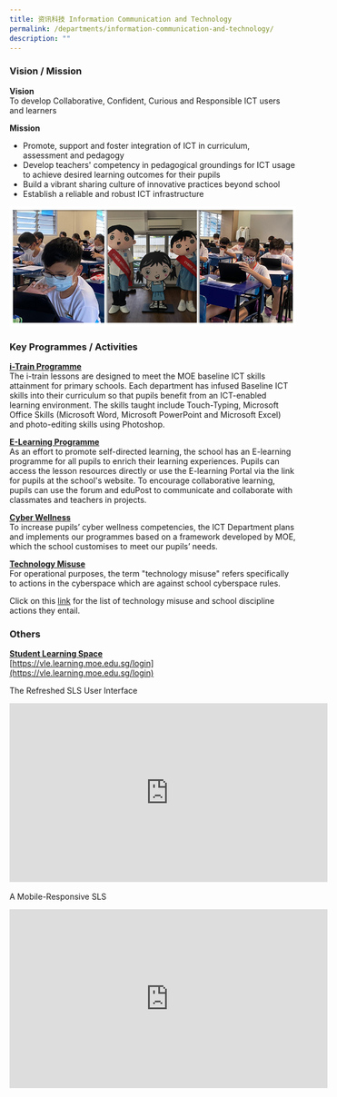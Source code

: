 ```yaml
---
title: 资讯科技 Information Communication and Technology
permalink: /departments/information-communication-and-technology/
description: ""
---
```

### Vision / Mission

**Vision** <br>
To develop Collaborative, Confident, Curious and Responsible ICT users and learners

**Mission** 
* Promote, support and foster integration of ICT in curriculum, assessment and pedagogy
* Develop teachers' competency in pedagogical groundings for ICT usage to achieve desired learning outcomes for their pupils
* Build a vibrant sharing culture of innovative practices beyond school
* Establish a reliable and robust ICT infrastructure

![](/images/Banner_ICT_2021.jpg)

### Key Programmes / Activities

**<u>i-Train Programme</u>**<br>
The i-train lessons are designed to meet the MOE baseline ICT skills attainment for primary schools. Each department has infused Baseline ICT skills into their curriculum so that pupils benefit from an ICT-enabled learning environment. The skills taught include Touch-Typing, Microsoft Office Skills (Microsoft Word, Microsoft PowerPoint and Microsoft Excel) and photo-editing skills using Photoshop.

**<u>E-Learning Programme</u>** <br>
As an effort to promote self-directed learning, the school has an E-learning programme for all pupils to enrich their learning experiences. Pupils can access the lesson resources directly or use the E-learning Portal via the link for pupils at the school's website. To encourage collaborative learning, pupils can use the forum and eduPost to communicate and collaborate with classmates and teachers in projects.

**<u>Cyber Wellness</u>** <br>
To increase pupils’ cyber wellness competencies, the ICT Department plans and implements our programmes based on a framework developed by MOE, which the school customises to meet our pupils’ needs.

**<u>Technology Misuse</u>** <br>
For operational purposes, the term "technology misuse" refers specifically to actions in the cyberspace which are against school cyberspace rules.

Click on this&nbsp;[link](/files/list_of_technology_misuse_and_school_discipline_actions.pdf)&nbsp;for the list of technology misuse and school discipline actions they entail.

### Others

**<u>Student Learning Space</u>** <br>
[https://vle.learning.moe.edu.sg/login](https://vle.learning.moe.edu.sg/login)

The Refreshed SLS User Interface
<iframe width="560" height="315" src="https://www.youtube.com/embed/u77SsyQkg7o" title="YouTube video player" frameborder="0" allow="accelerometer; autoplay; clipboard-write; encrypted-media; gyroscope; picture-in-picture" allowfullscreen=""></iframe>

A Mobile-Responsive SLS
<iframe width="560" height="315" src="https://www.youtube.com/embed/phkBbeYYluw?start=1" title="YouTube video player" frameborder="0" allow="accelerometer; autoplay; clipboard-write; encrypted-media; gyroscope; picture-in-picture" allowfullscreen=""></iframe>